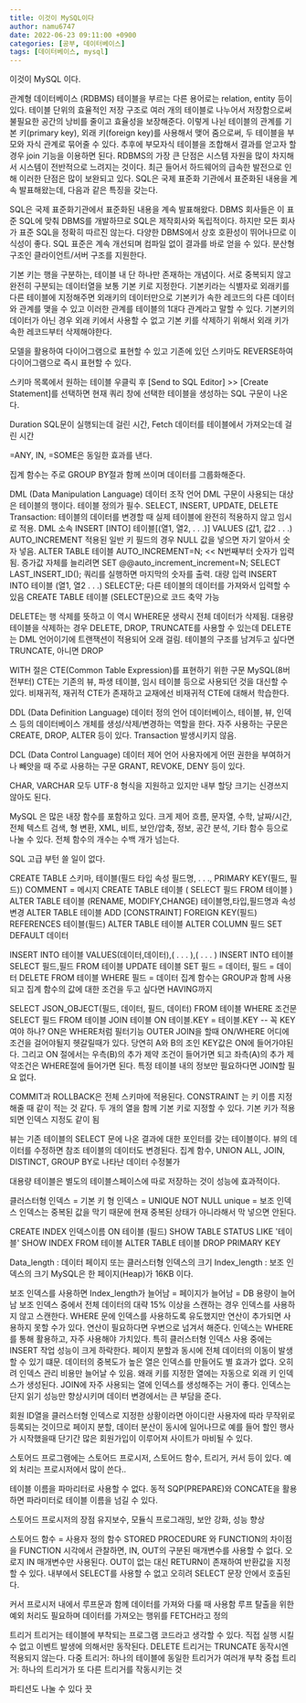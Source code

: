 ```yaml
---
title: 이것이 MySQL이다
author: namu6747
date: 2022-06-23 09:11:00 +0900
categories: [공부, 데이터베이스]
tags: [데이터베이스, mysql]
---
```





이것이 MySQL 이다.

관계형 데이터베이스 (RDBMS)
테이블을 부르는 다른 용어로는 relation, entity 등이 있다.
테이블 단위의 효율적인 저장 구조로 여러 개의 테이블로 나누어서 저장함으로써
불필요한 공간의 낭비를 줄이고 효율성을 보장해준다.
이렇게 나뉜 테이블의 관계를 기본 키(primary key), 외래 키(foreign key)를 사용해서 맺어 줌으로써,
두 테이블을 부모와 자식 관계로 묶어줄 수 있다.
추후에 부모자식 테이블을 조합해서 결과를 얻고자 할 경우 join 기능을 이용하면 된다.
RDBMS의 가장 큰 단점은 시스템 자원을 많이 차지해서 시스템이 전반적으로 느려지는 것이다.
최근 들어서 하드웨어의 급속한 발전으로 인해 이러한 단점은 많이 보완되고 있다.
SQL은 국제 표준화 기관에서 표준화된 내용을 계속 발표해왔는데, 다음과 같은 특징을 갖는다.

SQL은 국제 표준화기관에서 표준화된 내용을 계속 발표해왔다.
DBMS 회사들은 이 표준 SQL에 맞춰 DBMS를 개발하므로 SQL은 제작회사와 독립적이다.
하지만 모든 회사가 표준 SQL을 정확히 따르진 않는다.
다양한 DBMS에서 상호 호환성이 뛰어나므로 이식성이 좋다.
SQL 표준은 계속 개선되며 컴파일 없이 결과를 바로 얻을 수 있다.
분산형 구조인 클라이언트/서버 구조를 지원한다.

기본 키는 행을 구분하는, 테이블 내 단 하나만 존재하는 개념이다.
서로 중복되지 않고 완전히 구분되는 데이터열을 보통 기본 키로 지정한다.
기본키라는 식별자로 외래키를 다른 테이블에 지정해주면
외래키의 데이터만으로 기본키가 속한 레코드의 다른 데이터와 관계를 맺을 수 있고
이러한 관계를 테이블의 1대다 관계라고 말할 수 있다.
기본키의 데이터가 아닌 경우 외래 키에서 사용할 수 없고 기본 키를 삭제하기 위해서
외래 키가 속한 레코드부터 삭제해야한다.

모델을 활용하여 다이어그램으로 표현할 수 있고
기존에 있던 스키마도 REVERSE하여 다이어그램으로 즉시 표현할 수 있다.

스키마 목록에서 원하는 테이블 우클릭 후 [Send to SQL Editor] >> [Create Statement]를
선택하면 현재 쿼리 창에 선택한 테이블을 생성하는 SQL 구문이 나온다.

Duration SQL문이 실행되는데 걸린 시간, Fetch 데이터를 테이블에서 가져오는데 걸린 시간

=ANY, IN, =SOME은 동일한 효과를 낸다.

집계 함수는 주로 GROUP BY절과 함께 쓰이며 데이터를 그룹화해준다.

DML (Data Manipulation Language) 데이터 조작 언어
DML 구문이 사용되는 대상은 테이블의 행이다. 테이블 정의가 필수.
SELECT, INSERT, UPDATE, DELETE
Transaction: 테이블의 데이터를 변경할 때 실제 테이블에 완전히 적용하지 않고 임시로 적용. DML 소속
INSERT [INTO] 테이블[(열1, 열2, . . .)] VALUES (값1, 값2 . . .)
AUTO_INCREMENT 적용된 일반 키 필드의 경우 NULL 값을 넣으면 자기 알아서 숫자 넣음.
ALTER TABLE 테이블 AUTO_INCREMENT=N; << N번째부터 숫자가 입력됨.
증가값 자체를 늘리려면 SET @@auto_increment_increment=N;
SELECT LAST_INSERT_ID(); 쿼리를 실행하면 마지막의 숫자를 출력.
대량 입력 INSERT INTO 테이블 (열1, 열2 . . .) SELECT문; 다른 테이블의 데이터를 가져와서 입력할 수 있음
CREATE TABLE 테이블 (SELECT문)으로 코드 축약 가능

DELETE는 행 삭제를 뜻하고 이 역시 WHERE문 생략시 전체 데이터가 삭제됨.
대용량 테이블을 삭제하는 경우 DELETE, DROP, TRUNCATE를 사용할 수 있는데
DELETE는 DML 언어이기에 트랜잭션이 적용되어 오래 걸림.
테이블의 구조를 남겨두고 싶다면 TRUNCATE, 아니면 DROP

WITH 절은 CTE(Common Table Expression)를 표현하기 위한 구문 MySQL(8버전부터)
CTE는 기존의 뷰, 파생 테이블, 임시 테이블 등으로 사용되던 것을 대신할 수 있다.
비재귀적, 재귀적 CTE가 존재하고 교재에선 비재귀적 CTE에 대해서 학습한다.

DDL (Data Definition Language) 데이터 정의 언어
데이터베이스, 테이블, 뷰, 인덱스 등의 데이터베이스 개체를 생성/삭제/변경하는 역할을 한다.
자주 사용하는 구문은 CREATE, DROP, ALTER 등이 있다. Transaction 발생시키지 않음.

DCL (Data Control Language) 데이터 제어 언어
사용자에게 어떤 권한을 부여하거나 빼앗을 때 주로 사용하는 구문
GRANT, REVOKE, DENY 등이 있다.


CHAR, VARCHAR 모두 UTF-8 형식을 지원하고 있지만 내부 할당 크기는 신경쓰지 않아도 된다.

MySQL 은 많은 내장 함수를 포함하고 있다.
크게 제어 흐름, 문자열, 수학, 날짜/시간, 전체 텍스트 검색, 형 변환, XML, 비트, 보안/압축,
정보, 공간 분석, 기타 함수 등으로 나눌 수 있다.
전체 함수의 개수는 수백 개가 넘는다.

SQL 고급 부턴 쓸 일이 없다.

CREATE TABLE 스키마, 테이블(필드 타입 속성 필드명, . . ., PRIMARY KEY(필드, 필드)) COMMENT = 메시지
CREATE TABLE 테이블 ( SELECT 필드 FROM 테이블 )
ALTER TABLE 테이블 (RENAME, MODIFY,CHANGE) 테이블명,타입,필드명과 속성 변경
ALTER TABLE 테이블 ADD [CONSTRAINT] FOREIGN KEY(필드) REFERENCES 테이블(필드)
ALTER TABLE 테이블 ALTER COLUMN 필드 SET DEFAULT 데이터

INSERT INTO 테이블 VALUES(데이터,데이터),( . . . ),( . . . )
INSERT INTO 테이블 SELECT 필드,필드 FROM 테이블
UPDATE 테이블 SET 필드 = 데이터, 필드 = 데이터
DELETE FROM 테이블 WHERE 필드 = 데이터
집계 함수는 GROUP과 함께 사용되고 집계 함수의 값에 대한 조건을 두고 싶다면 HAVING까지

SELECT JSON_OBJECT(필드, 데이터, 필드, 데이터) FROM 테이블 WHERE 조건문
SELECT 필드 FROM 테이블 JOIN 테이블 ON 테이블.KEY = 테이블.KEY -- 꼭 KEY 여야 하나?
ON은 WHERE처럼 필터기능
OUTER JOIN을 할때 ON/WHERE 어디에 조건을 걸어야될지 헷갈릴때가 있다.
당연히 A와 B의 조인 KEY값은 ON에 들어가야된다.
그리고 ON 절에서는 우측(B)의 추가 제약 조건이 들어가면 되고
좌측(A)의 추가 제약조건은 WHERE절에 들어가면 된다.
특정 테이블 내의 정보만 필요하다면 JOIN할 필요 없다.

COMMIT과 ROLLBACK은 전체 스키마에 적용된다.
CONSTRAINT 는 키 이름 지정해줄 때 같이 적는 것 같다.
두 개의 열을 함께 기본 키로 지정할 수 있다.
기본 키가 적용되면 인덱스 지정도 같이 됨

뷰는 기존 테이블의 SELECT 문에 나온 결과에 대한 포인터를 갖는 테이블이다.
뷰의 데이터를 수정하면 참조 테이블의 데이터도 변경된다.
집계 함수, UNION ALL, JOIN, DISTINCT, GROUP BY로 나타난 데이터 수정불가

대용량 테이블은 별도의 테이블스페이스에 따로 저장하는 것이 성능에 효과적이다.

클러스터형 인덱스 = 기본 키 형 인덱스 = UNIQUE NOT NULL
unique = 보조 인덱스
인덱스는 중복된 값을 막기 때문에 현재 중복된 상태가 아니라해서 막 넣으면 안된다.

CREATE INDEX 인덱스이름 ON 테이블 (필드)
SHOW TABLE STATUS LIKE '테이블'
SHOW INDEX FROM 테이블
ALTER TABLE 테이블 DROP PRIMARY KEY 

Data_length : 데이터 페이지 또는 클러스터형 인덱스의 크기
Index_length : 보조 인덱스의 크기
MySQL은 한 페이지(Heap)가 16KB 이다.

보조 인덱스를 사용하면 Index_length가 늘어남 = 페이지가 늘어남 = DB 용량이 늘어남
보조 인덱스 중에서 전체 데이터의 대략 15% 이상을 스캔하는 경우 인덱스를 사용하지 않고 스캔한다.
WHERE 문에 인덱스를 사용하도록 유도했지만 연산이 추가되면 사용하지 못할 수가 있다.
연산이 필요하다면 우변으로 넘겨서 해준다.
인덱스는 WHERE를 통해 활용하고, 자주 사용해야 가치있다.
특히 클러스터형 인덱스 사용 중에는 INSERT 작업 성능이 크게 하락한다. 
페이지 분할과 동시에 전체 데이터의 이동이 발생할 수 있기 떄문.
데이터의 중복도가 높은 열은 인덱스를 만들어도 별 효과가 없다. 오히려 인덱스 관리 비용만 늘어날 수 있음.
왜래 키를 지정한 열에는 자동으로 외래 키 인덱스가 생성된다.
JOIN에 자주 사용되는 열에 인덱스를 생성해주는 거이 좋다.
인덱스는 단지 읽기 성능만 향상시키며 데이터 변경에서는 큰 부담을 준다.

회원 ID열을 클러스터형 인덱스로 지정한 상황이라면
아이디란 사용자에 따라 무작위로 등록되는 것이므로 페이지 분할, 데이터 분산이 동시에 일어나므로
예를 들어 할인 행사가 시작했을때 단기간 많은 회원가입이 이루어져 사이트가 마비될 수 있다.


스토어드 프로그램에는 스토어드 프로시저, 스토어드 함수, 트리거, 커서 등이 있다.
예외 처리는 프로시저에서 많이 쓴다..

테이블 이름을 파마리터로 사용할 수 없다.
동적 SQP(PREPARE)와 CONCATE을 활용하면 파라미터로 테이블 이름을 넘길 수 있다.

스토어드 프로시저의 장점 
 유지보수, 모듈식 프로그래밍, 보안 강화, 성능 향상

스토어드 함수 = 사용자 정의 함수
STORED PROCEDURE 와 FUNCTION의 차이점을 FUNCTION 시각에서 관찰하면,
IN, OUT의 구분된 매개변수를 사용할 수 없다. 오로지 IN 매개변수만 사용된다.
OUT이 없는 대신 RETURN이 존재하여 반환값을 지정할 수 있다.
내부에서 SELECT를 사용할 수 없고 오히려 SELECT 문장 안에서 호출된다.

커서
프로시저 내에서 루프문과 함께 데이터를 가져와 다룰 때 사용함
루프 탈출을 위한 예외 처리도 필요하며 데이터를 가져오는 행위를 FETCH라고 정의

트리거
트리거는 테이블에 부착되는 프로그램 코드라고 생각할 수 있다.
직접 실행 시킬 수 없고 이벤트 발생에 의해서만 동작된다.
DELETE 트리거는 TRUNCATE 동작시엔 적용되지 않는다.
다중 트리거: 하나의 테이블에 동일한 트리거가 여러개 부착
중첩 트리거: 하나의 트리거가 또 다른 트리거를 작동시키는 것

파티션도 나눌 수 있다 끗

